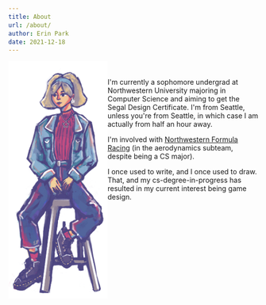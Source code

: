 ```yaml
---
title: About 
url: /about/
author: Erin Park
date: 2021-12-18
---
```


<img src="self_portrait.png" width = 200px ALIGN="left"><br><br>
I'm currently a sophomore undergrad at Northwestern University majoring in Computer Science and aiming to get the Segal Design Certificate. I'm from Seattle, unless you're from Seattle, in which case I am actually from half an hour away. 

I'm involved with [Northwestern Formula Racing](https://northwesternformularacing.com/) (in the aerodynamics subteam, despite being a CS major).

I once used to write, and I once used to draw. That, and my cs-degree-in-progress has resulted in my current interest being game design. 

